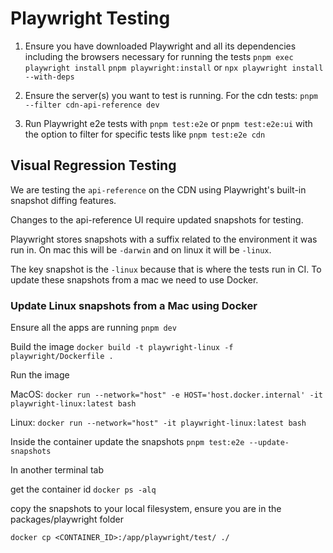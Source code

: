 # Playwright Testing

1. Ensure you have downloaded Playwright and all its dependencies including the browsers necessary for running the tests
   `pnpm exec playwright install`
   `pnpm playwright:install` or `npx playwright install --with-deps`

2. Ensure the server(s) you want to test is running. For the cdn tests:
   `pnpm --filter cdn-api-reference dev`

3. Run Playwright e2e tests with `pnpm test:e2e` or `pnpm test:e2e:ui` with the option to filter for specific tests like `pnpm test:e2e cdn`

## Visual Regression Testing

We are testing the `api-reference` on the CDN using Playwright's built-in snapshot diffing features.

Changes to the api-reference UI require updated snapshots for testing.

Playwright stores snapshots with a suffix related to the environment it was run in. On mac this will be `-darwin` and on linux it will be `-linux`.

The key snapshot is the `-linux` because that is where the tests run in CI. To update these snapshots from a mac we need to use Docker.

### Update Linux snapshots from a Mac using Docker

<!-- Ensure the service you want to test is running on locally
`pnpm --filter cdn-api-reference dev` for cdn tests or `pnpm --filter web dev` for theme tests -->

Ensure all the apps are running
`pnpm dev`

Build the image
`docker build -t playwright-linux -f playwright/Dockerfile .`

Run the image

MacOS:
`docker run --network="host" -e HOST='host.docker.internal' -it playwright-linux:latest bash`

Linux:
`docker run --network="host" -it playwright-linux:latest bash`

Inside the container update the snapshots
`pnpm test:e2e --update-snapshots`

In another terminal tab

get the container id
`docker ps -alq`

copy the snapshots to your local filesystem, ensure you are in the packages/playwright folder

`docker cp <CONTAINER_ID>:/app/playwright/test/ ./`
